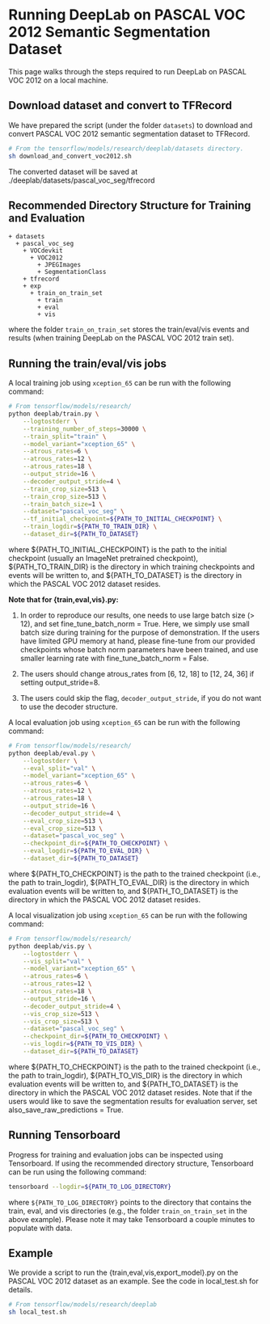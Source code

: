 # Running DeepLab on PASCAL VOC 2012 Semantic Segmentation Dataset

This page walks through the steps required to run DeepLab on PASCAL VOC 2012 on
a local machine.

## Download dataset and convert to TFRecord

We have prepared the script (under the folder `datasets`) to download and
convert PASCAL VOC 2012 semantic segmentation dataset to TFRecord.

```bash
# From the tensorflow/models/research/deeplab/datasets directory.
sh download_and_convert_voc2012.sh
```

The converted dataset will be saved at
./deeplab/datasets/pascal_voc_seg/tfrecord

## Recommended Directory Structure for Training and Evaluation

```
+ datasets
  + pascal_voc_seg
    + VOCdevkit
      + VOC2012
        + JPEGImages
        + SegmentationClass
    + tfrecord
    + exp
      + train_on_train_set
        + train
        + eval
        + vis
```

where the folder `train_on_train_set` stores the train/eval/vis events and
results (when training DeepLab on the PASCAL VOC 2012 train set).

## Running the train/eval/vis jobs

A local training job using `xception_65` can be run with the following command:

```bash
# From tensorflow/models/research/
python deeplab/train.py \
    --logtostderr \
    --training_number_of_steps=30000 \
    --train_split="train" \
    --model_variant="xception_65" \
    --atrous_rates=6 \
    --atrous_rates=12 \
    --atrous_rates=18 \
    --output_stride=16 \
    --decoder_output_stride=4 \
    --train_crop_size=513 \
    --train_crop_size=513 \
    --train_batch_size=1 \
    --dataset="pascal_voc_seg" \
    --tf_initial_checkpoint=${PATH_TO_INITIAL_CHECKPOINT} \
    --train_logdir=${PATH_TO_TRAIN_DIR} \
    --dataset_dir=${PATH_TO_DATASET}
```

where ${PATH_TO_INITIAL_CHECKPOINT} is the path to the initial checkpoint
(usually an ImageNet pretrained checkpoint), ${PATH_TO_TRAIN_DIR} is the
directory in which training checkpoints and events will be written to, and
${PATH_TO_DATASET} is the directory in which the PASCAL VOC 2012 dataset
resides.

**Note that for {train,eval,vis}.py:**

1.  In order to reproduce our results, one needs to use large batch size (> 12),
    and set fine_tune_batch_norm = True. Here, we simply use small batch size
    during training for the purpose of demonstration. If the users have limited
    GPU memory at hand, please fine-tune from our provided checkpoints whose
    batch norm parameters have been trained, and use smaller learning rate with
    fine_tune_batch_norm = False.

2.  The users should change atrous_rates from [6, 12, 18] to [12, 24, 36] if
    setting output_stride=8.

3.  The users could skip the flag, `decoder_output_stride`, if you do not want
    to use the decoder structure.

A local evaluation job using `xception_65` can be run with the following
command:

```bash
# From tensorflow/models/research/
python deeplab/eval.py \
    --logtostderr \
    --eval_split="val" \
    --model_variant="xception_65" \
    --atrous_rates=6 \
    --atrous_rates=12 \
    --atrous_rates=18 \
    --output_stride=16 \
    --decoder_output_stride=4 \
    --eval_crop_size=513 \
    --eval_crop_size=513 \
    --dataset="pascal_voc_seg" \
    --checkpoint_dir=${PATH_TO_CHECKPOINT} \
    --eval_logdir=${PATH_TO_EVAL_DIR} \
    --dataset_dir=${PATH_TO_DATASET}
```

where ${PATH_TO_CHECKPOINT} is the path to the trained checkpoint (i.e., the
path to train_logdir), ${PATH_TO_EVAL_DIR} is the directory in which evaluation
events will be written to, and ${PATH_TO_DATASET} is the directory in which the
PASCAL VOC 2012 dataset resides.

A local visualization job using `xception_65` can be run with the following
command:

```bash
# From tensorflow/models/research/
python deeplab/vis.py \
    --logtostderr \
    --vis_split="val" \
    --model_variant="xception_65" \
    --atrous_rates=6 \
    --atrous_rates=12 \
    --atrous_rates=18 \
    --output_stride=16 \
    --decoder_output_stride=4 \
    --vis_crop_size=513 \
    --vis_crop_size=513 \
    --dataset="pascal_voc_seg" \
    --checkpoint_dir=${PATH_TO_CHECKPOINT} \
    --vis_logdir=${PATH_TO_VIS_DIR} \
    --dataset_dir=${PATH_TO_DATASET}
```

where ${PATH_TO_CHECKPOINT} is the path to the trained checkpoint (i.e., the
path to train_logdir), ${PATH_TO_VIS_DIR} is the directory in which evaluation
events will be written to, and ${PATH_TO_DATASET} is the directory in which the
PASCAL VOC 2012 dataset resides. Note that if the users would like to save the
segmentation results for evaluation server, set also_save_raw_predictions =
True.

## Running Tensorboard

Progress for training and evaluation jobs can be inspected using Tensorboard. If
using the recommended directory structure, Tensorboard can be run using the
following command:

```bash
tensorboard --logdir=${PATH_TO_LOG_DIRECTORY}
```

where `${PATH_TO_LOG_DIRECTORY}` points to the directory that contains the
train, eval, and vis directories (e.g., the folder `train_on_train_set` in the
above example). Please note it may take Tensorboard a couple minutes to populate
with data.

## Example

We provide a script to run the {train,eval,vis,export_model}.py on the PASCAL VOC
2012 dataset as an example. See the code in local_test.sh for details.

```bash
# From tensorflow/models/research/deeplab
sh local_test.sh
```
